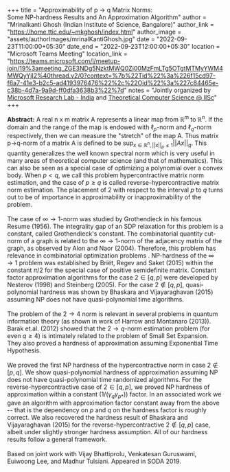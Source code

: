 +++
title = "Approximability of p -> q Matrix Norms: <br>Some NP-hardness Results and An Approximation Algorithm"
author = "Mrinalkanti Ghosh (Indian Institute of Science, Bangalore)"
author_link = "https://home.ttic.edu/~mkghosh/index.html"
author_image = "assets/authorImages/mrinalKantiGhosh.jpg"
date = "2022-09-23T11:00:00+05:30"
date_end = "2022-09-23T12:00:00+05:30"
location = "Microsoft Teams Meeting"
location_link = "https://teams.microsoft.com/l/meetup-join/19%3ameeting_ZGE3NDg5NzktMWQ0Zi00MzFmLTg5OTgtMTMyYWM4MWQyYjI2%40thread.v2/0?context=%7b%22Tid%22%3a%226f15cd97-f6a7-41e3-b2c5-ad4193976476%22%2c%22Oid%22%3a%227c84465e-c38b-4d7a-9a9d-ff0dfa3638b3%22%7d"
notes = "Jointly organized by <a href = "https://www.microsoft.com/en-us/research/lab/microsoft-research-india/" target= "_blank">Microsoft Research Lab - India</a> and <a href='https://www.csa.iisc.ac.in/theoretical-computer-science/' target= "_blank">Theoretical Computer Science @ IISc</a>"
+++

<b>Abstract:</b>
A real n x m matrix A represents a linear map from $\mathbb{R}^m$ to $\mathbb{R}^n$. If the domain and the range of
the map is endowed with $\ell_p$-norm and $\ell_q$-norm respectively, then we can measure the "stretch" of the map A.
Thus matrix p->q-norm of a matrix A is defined to be $\sup_{x\in \mathbb{R}^n, ||x||_p\le 1} || Ax ||_q$.
This quantity generalizes
the well known spectral norm which is very useful in many areas of theoretical computer science (and that of
mathematics). This can also be seen as a special case of optimizing a polynomial over a convex body. When $p<q$,
we call this problem hypercontractive matrix norm estimation, and the case of $p \ge q$ is called
reverse-hypercontractive matrix norm estimation. The placement of 2 with respect to the interval $p$ to $q$ turns
out to be of importance in approximability or inapproximability of the problem.
<br><br>
The case of $\infty \to 1$-norm was studied by Grothendieck in his famous Resume (1956). The integrality gap of an SDP
relaxation for this problem is a constant, called Grothendieck's constant. The combinatorial quantity cut-norm of a
graph is related to the $\infty \to 1$-norm of the adjacency matrix of the graph, as observed by Alon and Naor (2004).
Therefore, this problem has relevance in combinatorial optimization problems . NP-hardness of the $\infty\to 1$ problem
was established by Briët, Regev and Saket (2015) within the constant $\pi/2$ for the special case of positive
semidefinite matrix. Constant factor approximation algorithms for the case $2\in [q,p]$ were developed by
Nesterov (1998) and Steinberg (2005). For the case $2 \not \in [q,p]$, quasi-polynomial hardness was shown
by Bhaskara and Vijayaraghavan (2015) assuming NP does not have quasi-polynomial time algorithms.
<br><br>
The problem of the $2\to 4$ norm is relevant in several problems in quantum information theory (as shown in work of
Harrow and Montanaro (2013)). Barak et.al. (2012) showed that the $2\to q$-norm estimation problem (for even $q\ge 4$)
is intimately related to the problem of Small Set Expansion. They also proved a hardness of approximation assuming
Exponential Time Hypothesis.
<br><br>
We proved the first NP hardness of the hypercontractive norm in case $2\not\in [p,q]$. We show quasi-polynomial
hardness of approximation assuming NP does not have quasi-polynomial time randomized algorithms. For the
reverse-hypercontractive case of $2\in [q,p]$, we proved NP hardness of approximation within a constant
($1/(\gamma_q \gamma_{p*})$) factor. In an associated work we gave an algorithm with approximation factor constant away
from the above -- that is the dependency on $p$ and $q$ on the hardness factor is roughly correct. We also recovered
the hardness result of  Bhaskara and Vijayaraghavan (2015) for the reverse-hypercontractive $2 \not \in [q,p]$ case,
albeit under slightly stronger hardness assumption. All of our hardness results follow a general framework.
<br><br>
Based on joint work with Vijay Bhattiprolu, Venkatesan Guruswami, Euiwoong Lee, and Madhur Tulsiani. Appeared in SODA 2019.